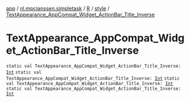 [app](../../../index.md) / [nl.mpcjanssen.simpletask](../../index.md) / [R](../index.md) / [style](index.md) / [TextAppearance_AppCompat_Widget_ActionBar_Title_Inverse](.)

# TextAppearance_AppCompat_Widget_ActionBar_Title_Inverse

`static val TextAppearance_AppCompat_Widget_ActionBar_Title_Inverse: `[`Int`](https://kotlinlang.org/api/latest/jvm/stdlib/kotlin/-int/index.html)
`static val TextAppearance_AppCompat_Widget_ActionBar_Title_Inverse: `[`Int`](https://kotlinlang.org/api/latest/jvm/stdlib/kotlin/-int/index.html)
`static val TextAppearance_AppCompat_Widget_ActionBar_Title_Inverse: `[`Int`](https://kotlinlang.org/api/latest/jvm/stdlib/kotlin/-int/index.html)
`static val TextAppearance_AppCompat_Widget_ActionBar_Title_Inverse: `[`Int`](https://kotlinlang.org/api/latest/jvm/stdlib/kotlin/-int/index.html)